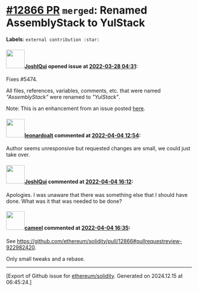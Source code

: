 # [\#12866 PR](https://github.com/ethereum/solidity/pull/12866) `merged`: Renamed AssemblyStack to YulStack
**Labels**: `external contribution :star:`


#### <img src="https://avatars.githubusercontent.com/u/55000446?u=eff1ec443783f158cf3e8ed25e862d24b0e35e88&v=4" width="50">[JoshIQui](https://github.com/JoshIQui) opened issue at [2022-03-28 04:31](https://github.com/ethereum/solidity/pull/12866):

Fixes #5474.

All files, references, variables, comments, etc. that were named _"AssemblyStack"_ were renamed to _"YulStack"_.

Note: This is an enhancement from an issue posted [here](https://github.com/ethereum/solidity/issues/5474).

#### <img src="https://avatars.githubusercontent.com/u/504195?u=ce2facd14af9fd474ebff49f0d44891f56f7500f&v=4" width="50">[leonardoalt](https://github.com/leonardoalt) commented at [2022-04-04 12:54](https://github.com/ethereum/solidity/pull/12866#issuecomment-1087518259):

Author seems unresponsive but requested changes are small, we could just take over.

#### <img src="https://avatars.githubusercontent.com/u/55000446?u=eff1ec443783f158cf3e8ed25e862d24b0e35e88&v=4" width="50">[JoshIQui](https://github.com/JoshIQui) commented at [2022-04-04 16:12](https://github.com/ethereum/solidity/pull/12866#issuecomment-1087750151):

Apologies. I was unaware that there was something else that I should have done. What was it that was needed to be done?

#### <img src="https://avatars.githubusercontent.com/u/137030?v=4" width="50">[cameel](https://github.com/cameel) commented at [2022-04-04 16:35](https://github.com/ethereum/solidity/pull/12866#issuecomment-1087773061):

See https://github.com/ethereum/solidity/pull/12866#pullrequestreview-922982420.

Only small tweaks and a rebase.


-------------------------------------------------------------------------------



[Export of Github issue for [ethereum/solidity](https://github.com/ethereum/solidity). Generated on 2024.12.15 at 06:45:24.]
